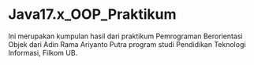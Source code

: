 # Java17.x_OOP_Praktikum
Ini merupakan kumpulan hasil dari praktikum Pemrograman Berorientasi Objek dari Adin Rama Ariyanto Putra program studi Pendidikan Teknologi Informasi, Filkom UB.
